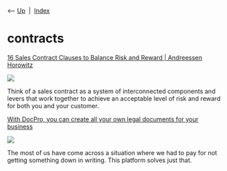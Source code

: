 <div class="nav">

⟵ [Up](index.html)  \|  [Index](index.html)

</div>

# contracts

<div class="cards">

<div class="card">

<div class="card-title">

[16 Sales Contract Clauses to Balance Risk and Reward \| Andreessen
Horowitz](https://a16z.com/2019/07/17/16-sales-contract-clauses-to-balance-risk-and-reward)

</div>

<div class="card-image">

[![](https://d1lamhf6l6yk6d.cloudfront.net/uploads/2023/09/enterprise-Yoast-Facebook.jpg)](https://a16z.com/2019/07/17/16-sales-contract-clauses-to-balance-risk-and-reward)

</div>

Think of a sales contract as a system of interconnected components and
levers that work together to achieve an acceptable level of risk and
reward for both you and your customer.

</div>

<div class="card">

<div class="card-title">

[With DocPro, you can create all your own legal documents for your
business](https://thenextweb.com/offers/2020/11/05/with-docpro-you-can-create-all-your-own-legal-documents-for-your-business-in-minutes)

</div>

<div class="card-image">

[![](https://img-cdn.tnwcdn.com/image/tnw-blurple?filter_last=1&fit=1280%2C640&url=https%3A%2F%2Fcdn0.tnwcdn.com%2Fwp-content%2Fblogs.dir%2F1%2Ffiles%2F2020%2F11%2Fpexels-pixabay-261621.jpg&signature=aae3568313e12bbeef3bfaef46ceb8fd)](https://thenextweb.com/offers/2020/11/05/with-docpro-you-can-create-all-your-own-legal-documents-for-your-business-in-minutes)

</div>

The most of us have come across a situation where we had to pay for not
getting something down in writing. This platform solves just that.

</div>

</div>
